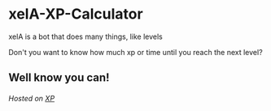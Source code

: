 # xelA-XP-Calculator

xelA is a bot that does many things, like levels

Don't you want to know how much xp or time until you reach the next level?

## Well know you can!

###### Hosted on [XP](https://www.xp.makashi.dev)
